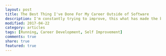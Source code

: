```yaml
---
layout: post
title: The Best Thing I've Done For My Career Outside of Software
description: I'm constantly trying to improve, this what has made the biggest difference in my career and life.
modified: 2017-04-22
category: articles
tags: [Running, Career Development, Self Improvement]
comments: true
share: true
featured: true
---
```

